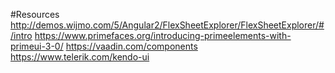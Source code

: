 #Resources
http://demos.wijmo.com/5/Angular2/FlexSheetExplorer/FlexSheetExplorer/#/intro
https://www.primefaces.org/introducing-primeelements-with-primeui-3-0/
https://vaadin.com/components
https://www.telerik.com/kendo-ui